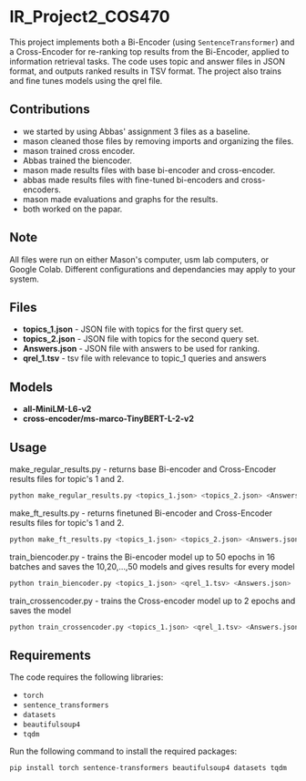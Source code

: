 # IR_Project2_COS470
This project implements both a Bi-Encoder (using `SentenceTransformer`) and a Cross-Encoder for re-ranking top results from the Bi-Encoder, applied to information retrieval tasks. The code uses topic and answer files in JSON format, and outputs ranked results in TSV format. The project also trains and fine tunes models using the qrel file.

## Contributions
- we started by using Abbas' assignment 3 files as a baseline. 
- mason cleaned those files by removing imports and organizing the files. 
- mason trained cross encoder.
- Abbas trained the biencoder.
- mason made results files with base bi-encoder and cross-encoder.
- abbas made results files with fine-tuned bi-encoders and cross-encoders.
- mason made evaluations and graphs for the results.
- both worked on the papar.

## Note 
All files were run on either Mason's computer, usm lab computers, or Google Colab. Different configurations and dependancies may apply to your system. 

## Files

- **topics_1.json** - JSON file with topics for the first query set.
- **topics_2.json** - JSON file with topics for the second query set.
- **Answers.json** - JSON file with answers to be used for ranking.
- **qrel_1.tsv** - tsv file with relevance to topic_1 queries and answers

## Models
- **all-MiniLM-L6-v2** 
- **cross-encoder/ms-marco-TinyBERT-L-2-v2** 

## Usage 
make_regular_results.py - returns base Bi-encoder and Cross-Encoder results files for 
topic's 1 and 2.
``` bash
python make_regular_results.py <topics_1.json> <topics_2.json> <Answers.json>
```
make_ft_results.py - returns finetuned Bi-encoder and Cross-Encoder results files for 
topic's 1 and 2.
``` bash
python make_ft_results.py <topics_1.json> <topics_2.json> <Answers.json>
```
train_biencoder.py - trains the Bi-encoder model up to 50 epochs in 16 batches and saves the 10,20,...,50 models and gives results for every model
``` bash
python train_biencoder.py <topics_1.json> <qrel_1.tsv> <Answers.json>
```
train_crossencoder.py - trains the Cross-encoder model up to 2 epochs and saves the model
``` bash
python train_crossencoder.py <topics_1.json> <qrel_1.tsv> <Answers.json>
```

## Requirements

The code requires the following libraries:
- `torch`
- `sentence_transformers`
- `datasets`
- `beautifulsoup4`
- `tqdm`

Run the following command to install the required packages:
```bash
pip install torch sentence-transformers beautifulsoup4 datasets tqdm
```




